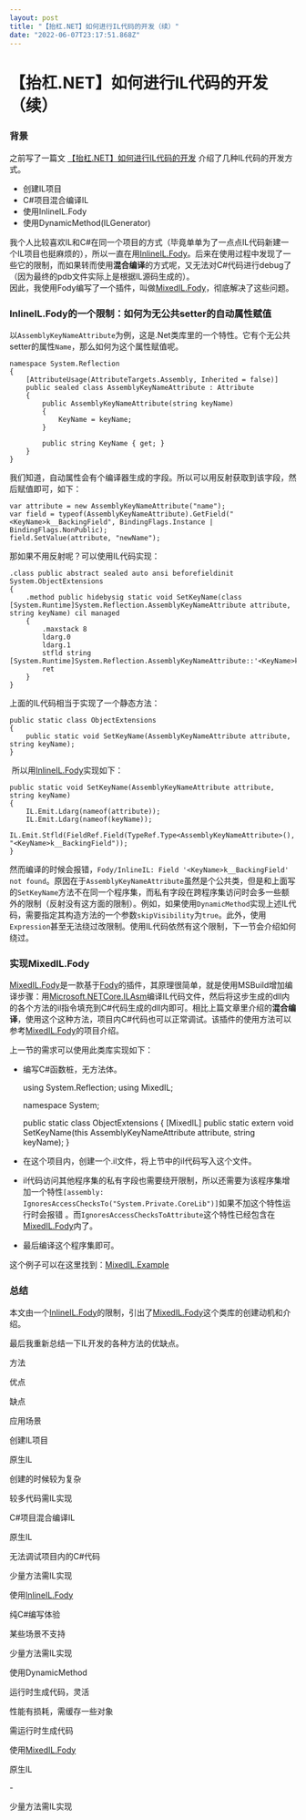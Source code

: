 ```yaml
---
layout: post
title: "【抬杠.NET】如何进行IL代码的开发（续）"
date: "2022-06-07T23:17:51.868Z"
---
```

【抬杠.NET】如何进行IL代码的开发（续）
======================

### 背景

之前写了一篇文 [【抬杠.NET】如何进行IL代码的开发](https://www.cnblogs.com/huoshan12345/p/15107783.html) 介绍了几种IL代码的开发方式。

*   创建IL项目
*   C#项目混合编译IL
*   使用InlineIL.Fody
*   使用DynamicMethod(ILGenerator)

我个人比较喜欢IL和C#在同一个项目的方式（毕竟单单为了一点点IL代码新建一个IL项目也挺麻烦的），所以一直在用[InlineIL.Fody](https://github.com/ltrzesniewski/InlineIL.Fody)。后来在使用过程中发现了一些它的限制，而如果转而使用**混合编译**的方式呢，又无法对C#代码进行debug了（因为最终的pdb文件实际上是根据IL源码生成的）。  
因此，我使用Fody编写了一个插件，叫做[MixedIL.Fody](https://github.com/huoshan12345/MixedIL.Fody)，彻底解决了这些问题。

### InlineIL.Fody的一个限制：如何为无公共setter的自动属性赋值

以`AssemblyKeyNameAttribute`为例，这是.Net类库里的一个特性。它有个无公共setter的属性`Name`，那么如何为这个属性赋值呢。

    
    namespace System.Reflection
    {
        [AttributeUsage(AttributeTargets.Assembly, Inherited = false)]
        public sealed class AssemblyKeyNameAttribute : Attribute
        {
            public AssemblyKeyNameAttribute(string keyName)
            {
                KeyName = keyName;
            }
     
            public string KeyName { get; }
        }
    }

我们知道，自动属性会有个编译器生成的字段。所以可以用反射获取到该字段，然后赋值即可，如下：

    var attribute = new AssemblyKeyNameAttribute("name");
    var field = typeof(AssemblyKeyNameAttribute).GetField("<KeyName>k__BackingField", BindingFlags.Instance | BindingFlags.NonPublic);
    field.SetValue(attribute, "newName");

那如果不用反射呢？可以使用IL代码实现：

    .class public abstract sealed auto ansi beforefieldinit System.ObjectExtensions
    {
        .method public hidebysig static void SetKeyName(class [System.Runtime]System.Reflection.AssemblyKeyNameAttribute attribute, string keyName) cil managed
        {
            .maxstack 8
            ldarg.0
            ldarg.1
            stfld string [System.Runtime]System.Reflection.AssemblyKeyNameAttribute::'<KeyName>k__BackingField'
            ret
        }
    }

上面的IL代码相当于实现了一个静态方法：

    public static class ObjectExtensions
    {
        public static void SetKeyName(AssemblyKeyNameAttribute attribute, string keyName);
    }

 所以用[InlineIL.Fody](https://github.com/ltrzesniewski/InlineIL.Fody)实现如下：

    public static void SetKeyName(AssemblyKeyNameAttribute attribute, string keyName)
    {
        IL.Emit.Ldarg(nameof(attribute));
        IL.Emit.Ldarg(nameof(keyName));
        IL.Emit.Stfld(FieldRef.Field(TypeRef.Type<AssemblyKeyNameAttribute>(), "<KeyName>k__BackingField"));
    }

然而编译的时候会报错，`Fody/InlineIL: Field '<KeyName>k__BackingField' not found`。原因在于`AssemblyKeyNameAttribute`虽然是个公共类，但是和上面写的`SetKeyName`方法不在同一个程序集，而私有字段在跨程序集访问时会多一些额外的限制（反射没有这方面的限制）。例如，如果使用`DynamicMethod`实现上述IL代码，需要指定其构造方法的一个参数`skipVisibility`为`true`。此外，使用`Expression`甚至无法绕过改限制。使用IL代码依然有这个限制，下一节会介绍如何绕过。

### 实现MixedIL.Fody

[MixedIL.Fody](https://github.com/huoshan12345/MixedIL.Fody)是一款基于[Fody](https://github.com/Fody/Fody)的插件，其原理很简单，就是使用MSBuild增加编译步骤：用[Microsoft.NETCore.ILAsm](https://www.nuget.org/packages/Microsoft.NETCore.ILAsm/)编译IL代码文件，然后将这步生成的dll内的各个方法的il指令填充到C#代码生成的dll内即可。相比上篇文章里介绍的**混合编译**，使用这个这种方法，项目内C#代码也可以正常调试。该插件的使用方法可以参考[MixedIL.Fody](https://github.com/huoshan12345/MixedIL.Fody)的项目介绍。

上一节的需求可以使用此类库实现如下：

*   编写C#函数桩，无方法体。

    using System.Reflection;
    using MixedIL;
    
    namespace System;
    
    public static class ObjectExtensions
    {
        [MixedIL]
        public static extern void SetKeyName(this AssemblyKeyNameAttribute attribute, string keyName);
    }

*   在这个项目内，创建一个.il文件，将上节中的il代码写入这个文件。
*   il代码访问其他程序集的私有字段也需要绕开限制，所以还需要为该程序集增加一个特性`[assembly: IgnoresAccessChecksTo("System.Private.CoreLib")]`如果不加这个特性运行时会报错 。而`IgnoresAccessChecksToAttribute`这个特性已经包含在[MixedIL.Fody](https://github.com/huoshan12345/MixedIL.Fody)内了。
*   最后编译这个程序集即可。

这个例子可以在这里找到：[MixedIL.Example](https://github.com/huoshan12345/MixedIL.Fody/tree/master/src/MixedIL.Example)

### 总结

本文由一个[InlineIL.Fody](https://github.com/ltrzesniewski/InlineIL.Fody)的限制，引出了[MixedIL.Fody](https://github.com/huoshan12345/MixedIL.Fody)这个类库的创建动机和介绍。

最后我重新总结一下IL开发的各种方法的优缺点。

方法

优点

缺点

应用场景

创建IL项目

原生IL

创建的时候较为复杂

较多代码需IL实现

C#项目混合编译IL

原生IL

无法调试项目内的C#代码

少量方法需IL实现

使用[InlineIL.Fody](https://github.com/ltrzesniewski/InlineIL.Fody)

纯C#编写体验

某些场景不支持

少量方法需IL实现

使用DynamicMethod

运行时生成代码，灵活

性能有损耗，需缓存一些对象

需运行时生成代码

使用[MixedIL.Fody](https://github.com/huoshan12345/MixedIL.Fody)

原生IL

\-

少量方法需IL实现
